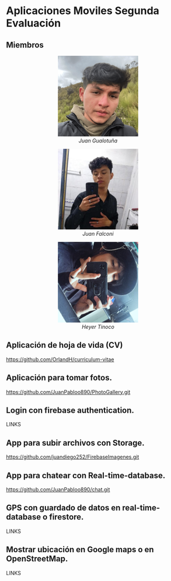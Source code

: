 # Aplicaciones Moviles Segunda Evaluación

## Miembros

<p align="center">
  <img src="Imagenes Compas/102696740.png" alt="Juan Gualotuña" width="220">
  <br>
  <em>Juan Gualotuña</em>
</p>

<p align="center">
  <img src="Imagenes Compas/119060037.jpg" alt="Juan Falconi" width="220">
  <br>
  <em>Juan Falconi</em>
</p>

<p align="center">
  <img src="Imagenes Compas/Imagen de WhatsApp 2024-06-09 a las 18.47.24_59dbbdf9.jpg" alt="Heyer Tinoco" width="220">
  <br>
  <em>Heyer Tinoco</em>
</p>

## Aplicación de hoja de vida (CV)

https://github.com/OrlandH/curriculum-vitae

## Aplicación para tomar fotos.

https://github.com/JuanPabloo890/PhotoGallery.git


## Login con firebase authentication.

LINKS

## App para subir archivos con Storage.

https://github.com/juandiego252/FirebaseImagenes.git

## App para chatear con Real-time-database.

https://github.com/JuanPabloo890/chat.git

## GPS con guardado de datos en real-time-database o firestore.

LINKS

## Mostrar ubicación en Google maps o en OpenStreetMap.

LINKS
